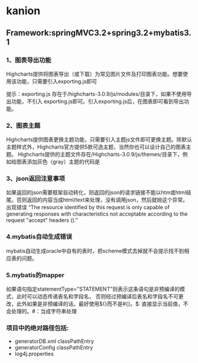 kanion
======
Framework:springMVC3.2+spring3.2+mybatis3.1
------
###	1、图表导出功能
Highcharts提供将图表导出（或下载）为常见图片文件及打印图表功能。想要使用该功能，只需要引入exporting.js即可
<script src="js/modules/exporting.js"></script>
提示：exporting.js 存在于/highcharts-3.0.9/js/modules/目录下，如果不使用导出功能，不引入
exporting.js即可。引入exporting.js后，在图表即可看到导出功能。

###	2、图表主题
Highcharts提供图表更换主题功能，只需要引入主题js文件即可更换主题。除默认主题样式外，Highcharts官方提供5款可选主题，当然你也可以设计自己的图表主题。
Highcharts提供的主题文件存在/Highcharts-3.0.9/js/themes/目录下，例如给图表添加灰色（gray）主题的代码是
<script src="js/themes/gray.js"></script>

###	3、json返回注意事项
如果返回的json需要框架自动转化，则返回的json的请求链接不能以htm或html结尾。否则返回的内容当成html/text来处理，没有调用json，然后就抛这个异常。出现错误
“The resource identified by this request is only capable of generating responses with characteristics not acceptable according to the request "accept" headers ().”

###	4.mybatis自动生成错误
mybatis自动生成oracle中自有的表时，把scheme模式去掉就不会提示找不到相应表的问题。

###	5.mybatis的mapper
如果语句指定statementType="STATEMENT"则表示这条语句是非预编译的模式，此时可以动态传递表名和字段名，
否则经过预编译后表名和字段名不可更改，此外如果是非预编译的话，最好使用${}而不是#{}。$: 直接显示当前值，不会处理的。#：当成字符串处理

###	项目中的绝对路径包括:
+ generatorDB.xml
	classPathEntry
+ generatorConfig
	classPathEntry
+ log4j.properties

